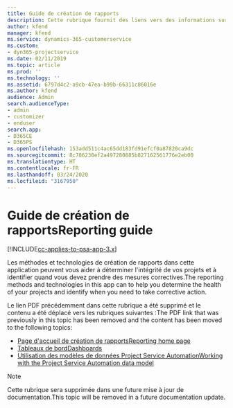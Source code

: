 ```yaml
---
title: Guide de création de rapports
description: Cette rubrique fournit des liens vers des informations sur la création de rapports.
author: kfend
manager: kfend
ms.service: dynamics-365-customerservice
ms.custom:
- dyn365-projectservice
ms.date: 02/11/2019
ms.topic: article
ms.prod: ''
ms.technology: ''
ms.assetid: 6797d4c2-a9cb-47ea-b99b-66311c86016e
ms.author: kfend
audience: Admin
search.audienceType:
- admin
- customizer
- enduser
search.app:
- D365CE
- D365PS
ms.openlocfilehash: 153add511c4ac65dd183fd91efcf0a87820ca9dc
ms.sourcegitcommit: 8c786230ef2a497280885b827162561776e2eb00
ms.translationtype: HT
ms.contentlocale: fr-FR
ms.lasthandoff: 03/24/2020
ms.locfileid: "3167950"
---
```

# <a name="reporting-guide"></a><span data-ttu-id="6a3a8-103">Guide de création de rapports</span><span class="sxs-lookup"><span data-stu-id="6a3a8-103">Reporting guide</span></span>

[!INCLUDE[cc-applies-to-psa-app-3.x](../../includes/cc-applies-to-psa-app-3x.md)]

<span data-ttu-id="6a3a8-104">Les méthodes et technologies de création de rapports dans cette application peuvent vous aider à déterminer l'intégrité de vos projets et à identifier quand vous devez prendre des mesures correctives.</span><span class="sxs-lookup"><span data-stu-id="6a3a8-104">The reporting methods and technologies in this app can to help you determine the health of your projects and identify when you need to take corrective action.</span></span> 

<span data-ttu-id="6a3a8-105">Le lien PDF précédemment dans cette rubrique a été supprimé et le contenu a été déplacé vers les rubriques suivantes :</span><span class="sxs-lookup"><span data-stu-id="6a3a8-105">The PDF link that was previously in this topic has been removed and the content has been moved to the following topics:</span></span>

- [<span data-ttu-id="6a3a8-106">Page d'accueil de création de rapports</span><span class="sxs-lookup"><span data-stu-id="6a3a8-106">Reporting home page</span></span>](../reports-reporting-dynamics-365-project-service.md)
- [<span data-ttu-id="6a3a8-107">Tableaux de bord</span><span class="sxs-lookup"><span data-stu-id="6a3a8-107">Dashboards</span></span>](../reports-dashboards.md)
- [<span data-ttu-id="6a3a8-108">Utilisation des modèles de données Project Service Automation</span><span class="sxs-lookup"><span data-stu-id="6a3a8-108">Working with the Project Service Automation data model</span></span>](../reports-working-project-service-data-model.md)

> [!NOTE]
> <span data-ttu-id="6a3a8-109">Cette rubrique sera supprimée dans une future mise à jour de documentation.</span><span class="sxs-lookup"><span data-stu-id="6a3a8-109">This topic will be removed in a future documentation update.</span></span> 
